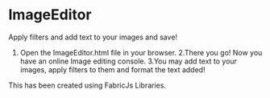 # ImageEditor
Apply filters and add text to your images and save!


1. Open the ImageEditor.html file in your browser.
2.There you go! Now you have an online Image editing console.
3.You may add text to your images, apply filters to them and format the text added!

This has been created using FabricJs Libraries.